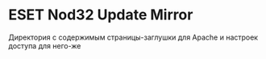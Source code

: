 ESET Nod32 Update Mirror
=========

Директория с содержимым страницы-заглушки для Apache и настроек доступа для него-же